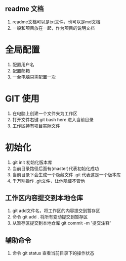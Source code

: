 ## readme 文档
1. readme文档可以是txt文件，也可以是md文档
2. 一般和项目放在一起，作为项目的说明文档


# 全局配置
1. 配置用户名 
2. 配置邮箱 
3. 一台电脑只需配置一次

# GIT 使用
1. 在电脑上创建一个文件夹为工作区
2. 打开文件右键 git bash here 进入当前目录
3. 工作区持有项目实际文件


# 初始化
1. git init 初始化版本库
2. 当前目录路径后面有(master)代表初始化成功
3. 当前目录下会生成一个隐藏文件 .git 代表这是一个版本库
4. 千万别操作 .git文件，让他隐藏不管他


## 工作区内容提交到本地仓库
1. git add文件名，将工作区的内容提交到暂存区
2. 命令 git add . 将所有变动提交到暂存区
3. 从暂存区提交到本地仓库 git commit -m '提交注释'


## 辅助命令
1. 命令 git status 查看当前目录下的操作状态
